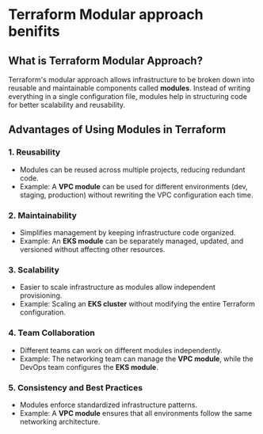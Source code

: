 # Terraform Modular approach benifits

## **What is Terraform Modular Approach?**
Terraform's modular approach allows infrastructure to be broken down into reusable and maintainable components called **modules**. Instead of writing everything in a single configuration file, modules help in structuring code for better scalability and reusability.

## **Advantages of Using Modules in Terraform**

### **1. Reusability**
- Modules can be reused across multiple projects, reducing redundant code.
- Example: A **VPC module** can be used for different environments (dev, staging, production) without rewriting the VPC configuration each time.

### **2. Maintainability**
- Simplifies management by keeping infrastructure code organized.
- Example: An **EKS module** can be separately managed, updated, and versioned without affecting other resources.

### **3. Scalability**
- Easier to scale infrastructure as modules allow independent provisioning.
- Example: Scaling an **EKS cluster** without modifying the entire Terraform configuration.

### **4. Team Collaboration**
- Different teams can work on different modules independently.
- Example: The networking team can manage the **VPC module**, while the DevOps team configures the **EKS module**.

### **5. Consistency and Best Practices**
- Modules enforce standardized infrastructure patterns.
- Example: A **VPC module** ensures that all environments follow the same networking architecture.